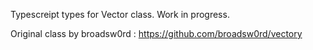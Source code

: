 Typescreipt types for Vector class.
Work in progress.

Original class by broadsw0rd :
https://github.com/broadsw0rd/vectory
